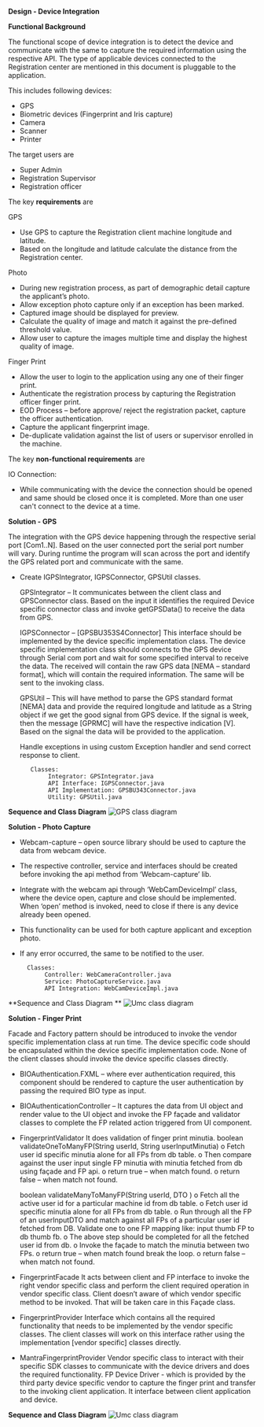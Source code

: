 **Design - Device Integration**

**Functional Background**

The functional scope of device integration is to detect the device and communicate 
with the same to capture the required information using the respective API. 
The type of applicable devices connected to the Registration center are 
mentioned in this document is pluggable to the application.

This includes following devices:
-   GPS
-   Biometric devices (Fingerprint and Iris capture)
-   Camera
-   Scanner
-   Printer

The target users are
-   Super Admin
-   Registration Supervisor
-   Registration officer

The key **requirements** are

GPS
-   Use GPS to capture the Registration client machine longitude and latitude.
-   Based on the longitude and latitude calculate the distance from the Registration center.

Photo
-   During new registration process, as part of demographic detail capture the applicant’s photo.
-   Allow exception photo capture only if an exception has been marked.
-   Captured image should be displayed for preview.
-   Calculate the quality of image and match it against the pre-defined threshold value.
-   Allow user to capture the images multiple time and display the highest quality of image.

Finger Print
-   Allow the user to login to the application using any one of their finger print.
-   Authenticate the registration process by capturing the Registration officer finger print.
-   EOD Process – before approve/ reject the registration packet, capture the officer authentication.
-   Capture the applicant fingerprint image.
-   De-duplicate validation against the list of users or supervisor enrolled in the machine.

The key **non-functional requirements** are

IO Connection:

-   While communicating with the device the connection should be opened and same should be closed
    once it is completed. More than one user can't connect to the device at a time.

**Solution - GPS**

The integration with the GPS device happening through the respective serial port [Com1..N].
Based on the user connected port the serial port number will vary.
During runtime the program will scan across the port and identify the GPS related port and communicate with the same.
-  Create IGPSIntegrator, IGPSConnector, GPSUtil classes.

     GPSIntegrator – 
          It communicates between the client class and GPSConnector class.
          Based on the input it identifies the required Device specific connector class
          and invoke getGPSData() to receive the data from GPS.
     
     IGPSConnector – [GPSBU353S4Connector]
          This interface should be implemented by the device specific implementation class.
          The device specific implementation class should connects to the GPS device through
          Serial com port and wait for some specified interval to receive the data.
          The received will contain the raw GPS data [NEMA – standard format],
          which will contain the required information. The same will be sent to the invoking class.
     
     GPSUtil –
          This will have method to parse the GPS standard format [NEMA] data and provide
          the required longitude and latitude as a String object if we get the good signal from GPS device.
          If the signal is week, then the message [GPRMC] will have the respective indication [V].
          Based on the signal the data will be provided to the application.
      
     Handle exceptions in using custom Exception handler and send correct response to client.

          Classes:
               Integrator: GPSIntegrator.java
               API Interface: IGPSConnector.java
               API Implementation: GPSBU343Connector.java
               Utility: GPSUtil.java

**Sequence and Class Diagram**
![GPS class diagram](_images/gps-device-integration.png)

**Solution - Photo Capture**

-   Webcam-capture – open source library should be used to capture the data from webcam device.
-   The respective controller, service and interfaces should be created before 
    invoking the api method from ‘Webcam-capture’ lib.
-   Integrate with the webcam api through ‘WebCamDeviceImpl’ class, 
    where the device open, capture and close should be implemented. 
    When ‘open’ method is invoked, need to close if there is any device already been opened.
-   This functionality can be used for both capture applicant and exception photo.
-   If any error occurred, the same to be notified to the user.

          Classes:           
               Controller: WebCameraController.java
               Service: PhotoCaptureService.java
               API Integration: WebCamDeviceImpl.java

**Sequence and Class Diagram **
![Umc class diagram](_images/webcam-device-integration.png)

**Solution - Finger Print**

Facade and Factory pattern should be introduced to invoke the vendor specific implementation class
at run time. The device specific code should be encapsulated within the device specific implementation code.
None of the client classes should invoke the device specific classes directly. 

-    BIOAuthentication.FXML – where ever authentication required, this component
          should be rendered to capture the user authentication by passing the required BIO type as input.
					
-    BIOAuthenticationController –
          It captures the data from UI object and render value to the UI
          object and invoke the FP façade and validator classes to complete
          the FP related action triggered from UI component.

-    FingerprintValidator
		  It does validation of finger print minutia.
      boolean validateOneToManyFP(String userId, String userInputMinutia)
               o     Fetch user id specific minutia alone for all FPs from db table.
               o     Then compare against the user input single FP minutia with minutia 
                    fetched from db using façade and FP api.
               o     return true – when match found.
               o     return false – when match not found.

      boolean validateManyToManyFP(String userId, DTO <UserFingerPrintDTO>)
               o     Fetch all the active user id for a particular machine id from db table.
               o     Fetch user id specific minutia alone for all FPs from db table.
               o     Run through all the FP of an userInputDTO and match against
                    all FPs of a particular user id fetched from DB. Validate one to one 
                    FP mapping like: input thumb FP to db thumb fb. 
               o     The above step should be completed for all the fetched user id from db.
               o     Invoke the façade to match the minutia between two FPs.
               o     return true – when match found break the loop.
               o     return false – when match not found.
     
-    FingerprintFacade
		      It acts between client and FP interface to invoke the
          right vendor specific class and perform the client required operation in
          vendor specific class. Client doesn’t aware of which vendor specific method to be invoked. 
          That will be taken care in this Façade class.

-    FingerprintProvider
		      Interface which contains all the required 
          functionality that needs to be implemented by the vendor specific classes. 
          The client classes will work on this interface rather using the 
          implementation [vendor specific] classes directly. 
					
-    MantraFingerprintProvider
          Vendor specific class to interact with their specific
          SDK classes to communicate with the device drivers and does the required functionality.
          FP Device Driver     - which is provided by the third party device specific vendor 
          to capture the finger print and transfer to the invoking client application.
          It interface between client application and device.
      
**Sequence and Class Diagram**
![Umc class diagram](_images/fingerprint-device-integration.png)


